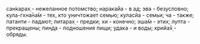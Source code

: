 сан̇карах̣ - нежеланное потомство; нарака̄йа - в ад; эва - безусловно; кула-гхна̄на̄м - тех, кто уничтожает семью; куласйа - семьи; ча - также; патанти - падают; питарах̣ - предки; хи - конечно; эша̄м - этих; лупта - прекращены; пин̣д̣а - подношения пищи; удака - и воды; крийа̄х̣ - обряды.